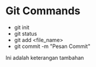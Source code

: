 # Git Commands
- git init
- git status
- git add <file_name>
- git commit -m "Pesan Commit"

Ini adalah keterangan tambahan